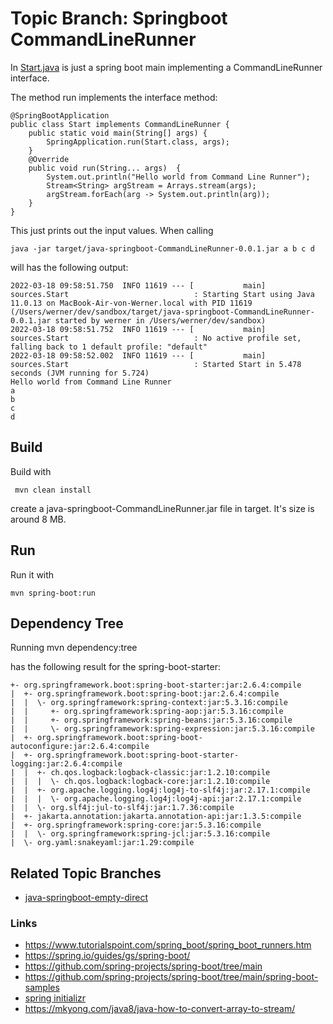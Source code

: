 # Topic Branch: Springboot CommandLineRunner 

In [Start.java](main/sources/Start.java) is just a spring boot main implementing a 
CommandLineRunner interface. 

The method run implements the interface method:
    
    @SpringBootApplication
    public class Start implements CommandLineRunner {
        public static void main(String[] args) {
            SpringApplication.run(Start.class, args);
        }
        @Override
        public void run(String... args)  {
            System.out.println("Hello world from Command Line Runner");
            Stream<String> argStream = Arrays.stream(args);
            argStream.forEach(arg -> System.out.println(arg));
        }
    }

This just prints out the input values. When calling 

    java -jar target/java-springboot-CommandLineRunner-0.0.1.jar a b c d

will has the following output:   

    2022-03-18 09:58:51.750  INFO 11619 --- [           main] sources.Start                            : Starting Start using Java 11.0.13 on MacBook-Air-von-Werner.local with PID 11619 (/Users/werner/dev/sandbox/target/java-springboot-CommandLineRunner-0.0.1.jar started by werner in /Users/werner/dev/sandbox)
    2022-03-18 09:58:51.752  INFO 11619 --- [           main] sources.Start                            : No active profile set, falling back to 1 default profile: "default"
    2022-03-18 09:58:52.002  INFO 11619 --- [           main] sources.Start                            : Started Start in 5.478 seconds (JVM running for 5.724)
    Hello world from Command Line Runner
    a
    b
    c
    d


## Build
Build with 

     mvn clean install 

create a java-springboot-CommandLineRunner.jar file in target. It's size is around 8 MB.
 
## Run
Run it with

    mvn spring-boot:run

## Dependency Tree

Running 
    mvn dependency:tree

has the following result for the spring-boot-starter:

    +- org.springframework.boot:spring-boot-starter:jar:2.6.4:compile
    |  +- org.springframework.boot:spring-boot:jar:2.6.4:compile
    |  |  \- org.springframework:spring-context:jar:5.3.16:compile
    |  |     +- org.springframework:spring-aop:jar:5.3.16:compile
    |  |     +- org.springframework:spring-beans:jar:5.3.16:compile
    |  |     \- org.springframework:spring-expression:jar:5.3.16:compile
    |  +- org.springframework.boot:spring-boot-autoconfigure:jar:2.6.4:compile
    |  +- org.springframework.boot:spring-boot-starter-logging:jar:2.6.4:compile
    |  |  +- ch.qos.logback:logback-classic:jar:1.2.10:compile
    |  |  |  \- ch.qos.logback:logback-core:jar:1.2.10:compile
    |  |  +- org.apache.logging.log4j:log4j-to-slf4j:jar:2.17.1:compile
    |  |  |  \- org.apache.logging.log4j:log4j-api:jar:2.17.1:compile
    |  |  \- org.slf4j:jul-to-slf4j:jar:1.7.36:compile
    |  +- jakarta.annotation:jakarta.annotation-api:jar:1.3.5:compile
    |  +- org.springframework:spring-core:jar:5.3.16:compile
    |  |  \- org.springframework:spring-jcl:jar:5.3.16:compile
    |  \- org.yaml:snakeyaml:jar:1.29:compile

## Related Topic Branches
* [java-springboot-empty-direct](../../tree/java-springboot-empty-direct)

### Links
* https://www.tutorialspoint.com/spring_boot/spring_boot_runners.htm
* https://spring.io/guides/gs/spring-boot/
* https://github.com/spring-projects/spring-boot/tree/main
* https://github.com/spring-projects/spring-boot/tree/main/spring-boot-samples
* [spring initializr](https://start.spring.io/)
* https://mkyong.com/java8/java-how-to-convert-array-to-stream/
